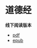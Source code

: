 # 道德经

**线下阅读版本**

- [pdf](https://wcj365.github.io/seek/offline/dao_de_jing.pdf)
- [epub](https://wcj365.github.io/seek/offline/dao_de_jing.epub)
